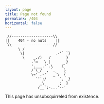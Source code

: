 ```yaml
---
layout: page
title: Page not found
permalink: /404
horizontal: false
---
```


     //-------------------\\
    ||    404 - no nuts    ||
     \\-------------------//
          \ /
           \|              .-'` `}
            \    _./)   /       }
                .'o   \ |       }
                '.___.'`.\    {`
                /`\_/  , `.    }
                \=' .-'   _`\  {
                  `'`;/      `,  }
                    _\       ;  }
                   /__`;-...'--'

This page has unsubsquirreled from existence.

<script>
  var GOOG_FIXURL_LANG = 'en';
  var GOOG_FIXURL_SITE = '{{ site.url }}'
</script>
<script src="https://linkhelp.clients.google.com/tbproxy/lh/wm/fixurl.js">
</script>
